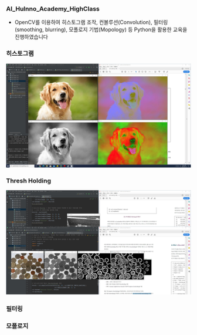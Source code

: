 ### AI_Hulnno_Academy_HighClass

 - OpenCV를 이용하여 히스토그램 조작, 컨볼루션(Convolution), 필터링(smoothing, blurring), 모폴로지 기법(Mopology) 등 Python을 활용한 교육을 진행하였습니다
 
 
### 히스토그램

![histo](https://github.com/Byung-moon/AI_Hulnno_Academy_HighClass/blob/master/2020_0810_day6/changing_colorspaces.jpg)





### Thresh Holding


![tresh](https://github.com/Byung-moon/AI_Hulnno_Academy_HighClass/blob/master/2020_0811_day7/adaptive_thresholding_screenshot.jpg)


### 필터링


### 모폴로지
